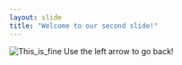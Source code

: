 ```yaml
---
layout: slide
title: "Welcome to our second slide!"
---
```

![This_is_fine](https://user-images.githubusercontent.com/42366074/132580445-a3bec19f-a09d-4ddd-976a-306b4e77c5b7.png)
Use the left arrow to go back!
